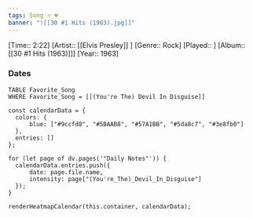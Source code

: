 ```yaml
---
tags: Song ⭐ 💔
banner: "![[30 #1 Hits (1963).jpg]]"
---
```

[Time:: 2:22]
[Artist:: [[Elvis Presley]] ]
[Genre:: Rock]
[Played:: ]
[Album:: [[30 #1 Hits (1963)]]]
[Year:: 1963]
### Dates
````dataview
TABLE Favorite_Song
WHERE Favorite_Song = [[(You're The) Devil In Disguise]]
````
  ```dataviewjs
const calendarData = { 
	colors: { 
		blue: ["#9ccfd8", "#5BAAB8", "#57A1BB", "#5da8c7", "#3e8fb0"] 
	}, 
	entries: [] 
}; 

for (let page of dv.pages('"Daily Notes"')) { 
	calendarData.entries.push({ 
		date: page.file.name, 
		intensity: page["(You're_The)_Devil_In_Disguise"]
	}); 
} 

renderHeatmapCalendar(this.container, calendarData);
```
